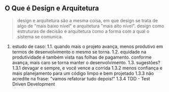 ## O Que é Design e Arquitetura
> design e arquitetura são a mesma coisa, em que design se trata de algo de "mais baixo nível" e arquitetura "mais alto nível".
  design como estruturas de decisão e arquitetura como a forma com a qual o sistema se comunica.

1. estudo de caso:
  1.1. quando mais o projeto avança, menos produtivo em termos de desenvolvimento o mesmo se torna.
  1.2. equidade na produtividade é também vista nas folhas de pagamento. conforme avança, mais caro se torna manter o desenvolvimento.
  1.3. sugestões?
    1.3.1 devagar e sempre, e você vence a corrida
    1.3.2 menos confiança e mais planejamento para um código limpo e bem projetado
    1.3.3 não acredite na frase: "vamos refatorar tudo depois!"
    1.3.4 TDD - Test Driven Development

